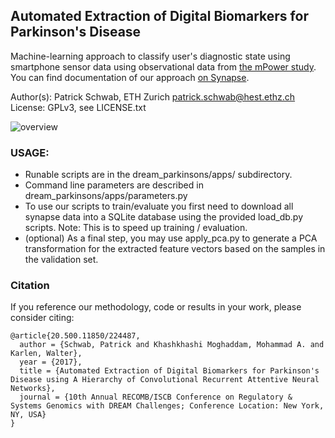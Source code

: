 ## Automated Extraction of Digital Biomarkers for Parkinson's Disease

Machine-learning approach to classify user's diagnostic state using smartphone sensor data using observational data from [the mPower study](https://www.synapse.org/#!Synapse:syn8717496). You can find documentation of our approach [on Synapse](https://www.synapse.org/#!Synapse:syn10922704/wiki/471154).

Author(s): Patrick Schwab, ETH Zurich <patrick.schwab@hest.ethz.ch>
License: GPLv3, see LICENSE.txt

![overview](https://s3.amazonaws.com/proddata.sagebase.org/3357581/47271573-d357-476d-8240-7b8be3f64e25/h-carnn.png)

### USAGE:

- Runable scripts are in the dream_parkinsons/apps/ subdirectory.
- Command line parameters are described in dream_parkinsons/apps/parameters.py
- To use our scripts to train/evaluate you first need to download all synapse data into a SQLite database using the provided load_db.py scripts.
  Note: This is to speed up training / evaluation.
- (optional) As a final step, you may use apply_pca.py to generate a PCA transformation for the extracted feature vectors based on
  the samples in the validation set.


### Citation

If you reference our methodology, code or results in your work, please consider citing:

    @article{20.500.11850/224487,
      author = {Schwab, Patrick and Khashkhashi Moghaddam, Mohammad A. and Karlen, Walter},
      year = {2017},
      title = {Automated Extraction of Digital Biomarkers for Parkinson's Disease using A Hierarchy of Convolutional Recurrent Attentive Neural Networks},
      journal = {10th Annual RECOMB/ISCB Conference on Regulatory & Systems Genomics with DREAM Challenges; Conference Location: New York, NY, USA}
    }
